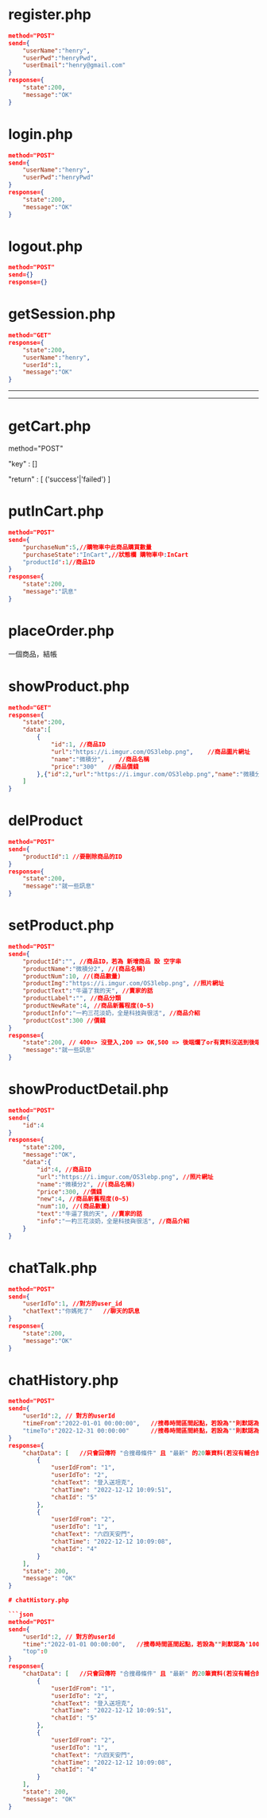 # register.php
```json
method="POST"
send={
    "userName":"henry",
    "userPwd":"henryPwd",
    "userEmail":"henry@gmail.com"
}
response={
    "state":200,
    "message":"OK"
}
```
# login.php
```json
method="POST"
send={
    "userName":"henry",
    "userPwd":"henryPwd"
}
response={
    "state":200,
    "message":"OK"
}
```
# logout.php
```json
method="POST"
send={}
response={}
```
# getSession.php
```json
method="GET"
response={
    "state":200,
    "userName":"henry",
    "userId":1,
    "message":"OK"
}
```
<hr>
<hr>

# getCart.php

method="POST"

"key" : []

"return" : [ ('success'|'failed') ]

# putInCart.php
```json
method="POST"
send={
    "purchaseNum":5,//購物車中此商品購買數量
    "purchaseState":"InCart",//狀態欄 購物車中:InCart
    "productId":1//商品ID
}
response={
    "state":200,
    "message":"訊息"
}
```
# placeOrder.php 
一個商品，結帳

# showProduct.php
```json
method="GET"
response={
    "state":200,
    "data":[
        {
            "id":1, //商品ID
            "url":"https://i.imgur.com/OS3lebp.png",    //商品圖片網址
            "name":"微積分",    //商品名稱
            "price":"300"   //商品價錢
        },{"id":2,"url":"https://i.imgur.com/OS3lebp.png","name":"微積分2","price":"100"}    //多個商品的資料
    ]
}
```
# delProduct
```json
method="POST"
send={
    "productId":1 //要刪除商品的ID
}
response={
    "state":200,
    "message":"就一些訊息"
}
```

# setProduct.php
```json
method="POST"
send={
    "productId":"", //商品ID，若為 新增商品 設 空字串
    "productName":"微積分2", //(商品名稱)
    "productNum":10, //(商品數量)
    "productImg":"https://i.imgur.com/OS3lebp.png", //照片網址
    "productText":"牛逼了我的天", //賣家的話
    "productLabel":"", //商品分類
    "productNewRate":4, //商品新舊程度(0~5)
    "productInfo":"一杓三花淡奶，全是科技與很活", //商品介紹
    "productCost":300 //價錢
}
response={
    "state":200, // 400=> 沒登入,200 => OK,500 => 後端爛了or有資料沒送到後端
    "message":"就一些訊息"
}
```
# showProductDetail.php
```json
method="POST"
send={
    "id":4
}
response={
    "state":200,
    "message":"OK",
    "data":{
        "id":4, //商品ID
        "url":"https://i.imgur.com/OS3lebp.png", //照片網址
        "name":"微積分2", //(商品名稱)
        "price":300, //價錢
        "new":4, //商品新舊程度(0~5)
        "num":10, //(商品數量)
        "text":"牛逼了我的天", //賣家的話
        "info":"一杓三花淡奶，全是科技與很活", //商品介紹
    }
}
```

# chatTalk.php

```json
method="POST"
send={
    "userIdTo":1, //對方的user_id
    "chatText":"你媽死了"   //聊天的訊息
}
response={
    "state":200,
    "message":"OK"
}

```

# chatHistory.php

```json
method="POST"
send={
    "userId":2, // 對方的userId
    "timeFrom":"2022-01-01 00:00:00",   //搜尋時間區間起點，若設為""則默認為'1000-01-01 00:00:00'
    "timeTo":"2022-12-31 00:00:00"      //搜尋時間區間終點，若設為""則默認為'9999-12-31 23:59:59'
}
response={ 
    "chatData": [   //只會回傳符 "合搜尋條件" 且 "最新" 的20筆資料(若沒有輔合的項目可能回傳空陣列，超過20筆的資料也不傳)，由新到舊排列
        {
            "userIdFrom": "1",
            "userIdTo": "2",
            "chatText": "登入送坦克",
            "chatTime": "2022-12-12 10:09:51",
            "chatId": "5"
        },
        {
            "userIdFrom": "2",
            "userIdTo": "1",
            "chatText": "六四天安門",
            "chatTime": "2022-12-12 10:09:08",
            "chatId": "4"
        }
    ],
    "state": 200,
    "message": "OK"
}

# chatHistory.php

```json
method="POST"
send={
    "userId":2, // 對方的userId
    "time":"2022-01-01 00:00:00",   //搜尋時間區間起點，若設為""則默認為'1000-01-01 00:00:00'
    "top":0
}
response={ 
    "chatData": [   //只會回傳符 "合搜尋條件" 且 "最新" 的20筆資料(若沒有輔合的項目可能回傳空陣列，超過20筆的資料也不傳)，由新到舊排列
        {
            "userIdFrom": "1",
            "userIdTo": "2",
            "chatText": "登入送坦克",
            "chatTime": "2022-12-12 10:09:51",
            "chatId": "5"
        },
        {
            "userIdFrom": "2",
            "userIdTo": "1",
            "chatText": "六四天安門",
            "chatTime": "2022-12-12 10:09:08",
            "chatId": "4"
        }
    ],
    "state": 200,
    "message": "OK"
}